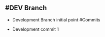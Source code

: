 #DEV Branch
---------------------------------------
- Development Branch initial point
#Commits
 
- Development commit 1
